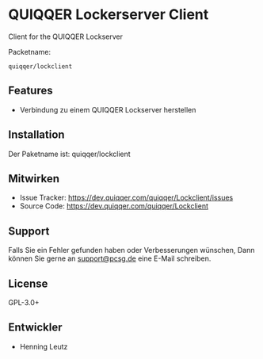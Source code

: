 QUIQQER Lockerserver Client
========

Client for the QUIQQER Lockserver

Packetname:

    quiqqer/lockclient


Features
--------

- Verbindung zu einem QUIQQER Lockserver herstellen

Installation
------------

Der Paketname ist: quiqqer/lockclient


Mitwirken
----------

- Issue Tracker: https://dev.quiqqer.com/quiqqer/Lockclient/issues
- Source Code: https://dev.quiqqer.com/quiqqer/Lockclient


Support
-------

Falls Sie ein Fehler gefunden haben oder Verbesserungen wünschen,
Dann können Sie gerne an support@pcsg.de eine E-Mail schreiben.


License
-------

GPL-3.0+


Entwickler
--------

- Henning Leutz
